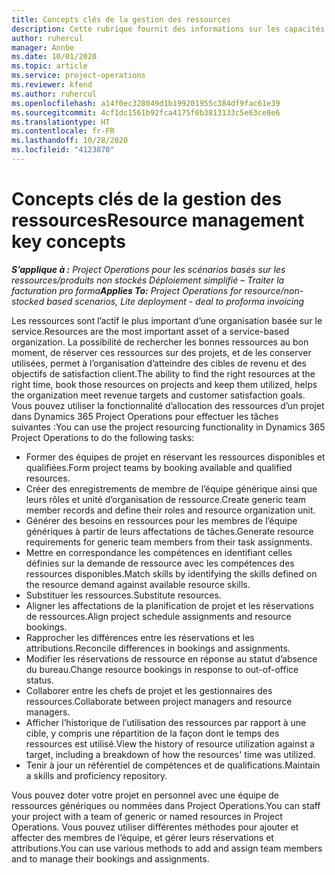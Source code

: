 ```yaml
---
title: Concepts clés de la gestion des ressources
description: Cette rubrique fournit des informations sur les capacités de gestion des ressources dans Microsoft Dynamics Project Operations.
author: ruhercul
manager: Annbe
ms.date: 10/01/2020
ms.topic: article
ms.service: project-operations
ms.reviewer: kfend
ms.author: ruhercul
ms.openlocfilehash: a14f0ec328049d1b199201955c384df9fac61e39
ms.sourcegitcommit: 4cf1dc1561b92fca4175f0b3813133c5e63ce8e6
ms.translationtype: HT
ms.contentlocale: fr-FR
ms.lasthandoff: 10/28/2020
ms.locfileid: "4123870"
---
```

# <a name="resource-management-key-concepts"></a><span data-ttu-id="62808-103">Concepts clés de la gestion des ressources</span><span class="sxs-lookup"><span data-stu-id="62808-103">Resource management key concepts</span></span>

<span data-ttu-id="62808-104">_**S’applique à :** Project Operations pour les scénarios basés sur les ressources/produits non stockés Déploiement simplifié – Traiter la facturation pro forma_</span><span class="sxs-lookup"><span data-stu-id="62808-104">_**Applies To:** Project Operations for resource/non-stocked based scenarios, Lite deployment - deal to proforma invoicing_</span></span>

<span data-ttu-id="62808-105">Les ressources sont l’actif le plus important d’une organisation basée sur le service.</span><span class="sxs-lookup"><span data-stu-id="62808-105">Resources are the most important asset of a service-based organization.</span></span> <span data-ttu-id="62808-106">La possibilité de rechercher les bonnes ressources au bon moment, de réserver ces ressources sur des projets, et de les conserver utilisées, permet à l’organisation d’atteindre des cibles de revenu et des objectifs de satisfaction client.</span><span class="sxs-lookup"><span data-stu-id="62808-106">The ability to find the right resources at the right time, book those resources on projects and keep them utilized, helps the organization meet revenue targets and customer satisfaction goals.</span></span> <span data-ttu-id="62808-107">Vous pouvez utiliser la fonctionnalité d’allocation des ressources d’un projet dans Dynamics 365 Project Operations pour effectuer les tâches suivantes :</span><span class="sxs-lookup"><span data-stu-id="62808-107">You can use the project resourcing functionality in Dynamics 365 Project Operations to do the following tasks:</span></span>

- <span data-ttu-id="62808-108">Former des équipes de projet en réservant les ressources disponibles et qualifiées.</span><span class="sxs-lookup"><span data-stu-id="62808-108">Form project teams by booking available and qualified resources.</span></span>
- <span data-ttu-id="62808-109">Créer des enregistrements de membre de l’équipe générique ainsi que leurs rôles et unité d’organisation de ressource.</span><span class="sxs-lookup"><span data-stu-id="62808-109">Create generic team member records and define their roles and resource organization unit.</span></span>
- <span data-ttu-id="62808-110">Générer des besoins en ressources pour les membres de l’équipe génériques à partir de leurs affectations de tâches.</span><span class="sxs-lookup"><span data-stu-id="62808-110">Generate resource requirements for generic team members from their task assignments.</span></span>
- <span data-ttu-id="62808-111">Mettre en correspondance les compétences en identifiant celles définies sur la demande de ressource avec les compétences des ressources disponibles.</span><span class="sxs-lookup"><span data-stu-id="62808-111">Match skills by identifying the skills defined on the resource demand against available resource skills.</span></span>
- <span data-ttu-id="62808-112">Substituer les ressources.</span><span class="sxs-lookup"><span data-stu-id="62808-112">Substitute resources.</span></span>
- <span data-ttu-id="62808-113">Aligner les affectations de la planification de projet et les réservations de ressources.</span><span class="sxs-lookup"><span data-stu-id="62808-113">Align project schedule assignments and resource bookings.</span></span>
- <span data-ttu-id="62808-114">Rapprocher les différences entre les réservations et les attributions.</span><span class="sxs-lookup"><span data-stu-id="62808-114">Reconcile differences in bookings and assignments.</span></span>
- <span data-ttu-id="62808-115">Modifier les réservations de ressource en réponse au statut d’absence du bureau.</span><span class="sxs-lookup"><span data-stu-id="62808-115">Change resource bookings in response to out-of-office status.</span></span>
- <span data-ttu-id="62808-116">Collaborer entre les chefs de projet et les gestionnaires des ressources.</span><span class="sxs-lookup"><span data-stu-id="62808-116">Collaborate between project managers and resource managers.</span></span>
- <span data-ttu-id="62808-117">Afficher l’historique de l’utilisation des ressources par rapport à une cible, y compris une répartition de la façon dont le temps des ressources est utilisé.</span><span class="sxs-lookup"><span data-stu-id="62808-117">View the history of resource utilization against a target, including a breakdown of how the resources' time was utilized.</span></span>
- <span data-ttu-id="62808-118">Tenir à jour un référentiel de compétences et de qualifications.</span><span class="sxs-lookup"><span data-stu-id="62808-118">Maintain a skills and proficiency repository.</span></span>


<span data-ttu-id="62808-119">Vous pouvez doter votre projet en personnel avec une équipe de ressources génériques ou nommées dans Project Operations.</span><span class="sxs-lookup"><span data-stu-id="62808-119">You can staff your project with a team of generic or named resources in Project Operations.</span></span> <span data-ttu-id="62808-120">Vous pouvez utiliser différentes méthodes pour ajouter et affecter des membres de l’équipe, et gérer leurs réservations et attributions.</span><span class="sxs-lookup"><span data-stu-id="62808-120">You can use various methods to add and assign team members and to manage their bookings and assignments.</span></span> 
